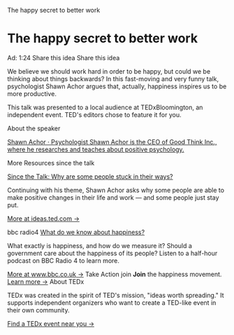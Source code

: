 The happy secret to better work

# The happy secret to better work

Ad: 1:24
Share this idea
Share this idea

We believe we should work hard in order to be happy, but could we be thinking about things backwards? In this fast-moving and very funny talk, psychologist Shawn Achor argues that, actually, happiness inspires us to be more productive.

This talk was presented to a local audience at TEDxBloomington, an independent event. TED's editors chose to feature it for you.

About the speaker

[ Shawn Achor · Psychologist Shawn Achor is the CEO of Good Think Inc., where he researches and teaches about positive psychology.](https://www.ted.com/speakers/shawn_achor?language=en)

More Resources
since the talk

[Since the Talk: Why are some people stuck in their ways?](http://ideas.ted.com/2013/09/18/you-too-can-be-happy-really-a-qa-with-shawn-achor/)

Continuing with his theme, Shawn Achor asks why some people are able to make positive changes in their life and work — and some people just stay put.

[More at ideas.ted.com →](http://ideas.ted.com/2013/09/18/you-too-can-be-happy-really-a-qa-with-shawn-achor/)

bbc radio4
[What do we know about happiness?](http://www.bbc.co.uk/programmes/b00y2x5m)

What exactly is happiness, and how do we measure it? Should a government care about the happiness of its people? Listen to a half-hour podcast on BBC Radio 4 to learn more.

[More at www.bbc.co.uk →](http://www.bbc.co.uk/programmes/b00y2x5m)
Take Action
join
**Join** the happiness movement.
[Learn more →](http://goodthinkinc.com/)
About TEDx

TEDx was created in the spirit of TED's mission, "ideas worth spreading." It supports independent organizers who want to create a TED-like event in their own community.

[Find a TEDx event near you →](https://www.ted.com/tedx/events)